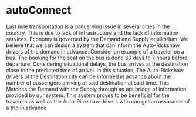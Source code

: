 # autoConnect
Last mile transportation is a concerning issue in several cities in the country. This is due to lack of infrastructure and the lack of information services. Economy is governed by the Demand and Supply equilibrium. We believe that we can design a system that can inform the Auto-Rickshaw drivers of the demand in advance.  Consider an example of a traveler on a bus. The booking for the seat on the bus is done 30 days to 7 hours before departure. Considering situational delays, the bus arrives at the destination close to the predicted time of arrival. In this situation, The Auto-Rickshaw drivers of the Destination city can be informed in advance about the number of passengers arriving at said destination at said time. This Matches the Demand with the Supply through an apt bridge of information provided by our system.  This system proves to be beneficial for the travelers as well as the Auto-Rickshaw drivers who can get an assurance of a trip in advance
